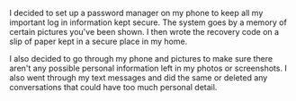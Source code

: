 I decided to set up a password manager on my phone to keep all my important log in information kept secure. The system goes by a memory of certain pictures you've been shown. I then wrote the recovery code on a slip of paper kept in a secure place in my home. 

I also decided to go through my phone and pictures to make sure there aren't any possible personal information left in my photos or screenshots. I also went through my text messages and did the same or deleted any conversations that could have too much personal detail. 